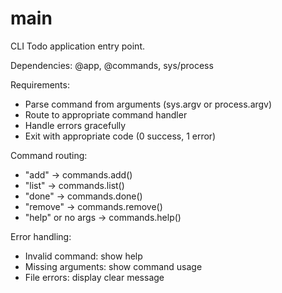# main

CLI Todo application entry point.

Dependencies: @app, @commands, sys/process

Requirements:
- Parse command from arguments (sys.argv or process.argv)
- Route to appropriate command handler
- Handle errors gracefully
- Exit with appropriate code (0 success, 1 error)

Command routing:
- "add" → commands.add()
- "list" → commands.list()
- "done" → commands.done()
- "remove" → commands.remove()
- "help" or no args → commands.help()

Error handling:
- Invalid command: show help
- Missing arguments: show command usage
- File errors: display clear message